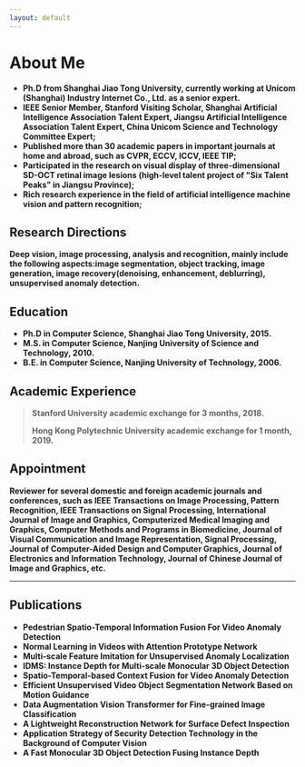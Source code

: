 ```yaml
---
layout: default
---
```



# About Me

* **Ph.D from Shanghai Jiao Tong University, currently working at Unicom (Shanghai) Industry Internet Co., Ltd. as a senior expert.**
* **IEEE Senior Member, Stanford Visiting Scholar, Shanghai Artificial Intelligence Association Talent Expert, Jiangsu Artificial Intelligence Association Talent Expert, China Unicom Science and Technology Committee Expert;**
* **Published more than 30 academic papers in important journals at home and abroad, such as CVPR, ECCV, ICCV, IEEE TIP;**
* **Participated in the research on visual display of three-dimensional SD-OCT retinal image lesions (high-level talent project of "Six Talent Peaks" in Jiangsu Province);**
* **Rich research experience in the field of artificial intelligence machine vision and pattern recognition;**

## Research Directions

**Deep vision, image processing, analysis and recognition, mainly include the following aspects:image segmentation,
object tracking, image generation, image recovery(denoising, enhancement, deblurring), unsupervised anomaly detection.**

## Education

* **Ph.D in Computer Science, Shanghai Jiao Tong University, 2015.**
* **M.S. in Computer Science, Nanjing University of Science and Technology, 2010.**
* **B.E. in Computer Science, Nanjing University of Technology, 2006.**

## Academic Experience

> **Stanford University academic exchange for 3 months, 2018.**
>
> **Hong Kong Polytechnic University academic exchange for 1 month, 2019.**

## Appointment

**Reviewer for several domestic and foreign academic journals and conferences, such as IEEE Transactions on Image Processing,
Pattern Recognition, IEEE Transactions on Signal Processing, International Journal of Image and Graphics, Computerized
Medical Imaging and Graphics, Computer Methods and Programs in Biomedicine, Journal of Visual Communication and Image
Representation, Signal Processing, Journal of Computer-Aided Design and Computer Graphics, Journal of Electronics and
Information Technology, Journal of Chinese Journal of Image and Graphics, etc.**

***

## Publications

* **Pedestrian Spatio-Temporal Information Fusion For Video Anomaly Detection**
* **Normal Learning in Videos with Attention Prototype Network**
* **Multi-scale Feature Imitation for Unsupervised Anomaly Localization**
* **IDMS: Instance Depth for Multi-scale Monocular 3D Object Detection**
* **Spatio-Temporal-based Context Fusion for Video Anomaly Detection**
* **Efficient Unsupervised Video Object Segmentation Network Based on Motion Guidance**
* **Data Augmentation Vision Transformer for Fine-grained Image Classification**
* **A Lightweight Reconstruction Network for Surface Defect Inspection**
* **Application Strategy of Security Detection Technology in the Background of Computer Vision**
* **A Fast Monocular 3D Object Detection Fusing Instance Depth**




